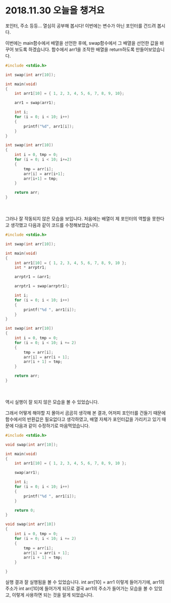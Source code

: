 # 2018.11.30 오늘을 챙겨요
포인터, 주소 등등... 열심히 공부해 봅시다! 이번에는 변수가 아닌 포인터를 건드려 봅시다.


이번에는 main함수에서 배열을 선언한 후에, swap함수에서 그 배열을 선언한 값을 바꾸어 보도록 하겠습니다.
함수에서 arr1을 조작한 배열을 return하도록 만들어보았습니다.
```C
#include <stdio.h>

int swap(int arr[10]);

int main(void)
{
	int arr1[10] = { 1, 2, 3, 4, 5, 6, 7, 8, 9, 10};

	arr1 = swap(arr1);

	int i;
	for (i = 0; i < 10; i++)
	{
		printf("%d", arr1[i]);
	}
}

int swap(int arr[10])
{
	int i = 0, tmp = 0;
	for (i = 0; i < 10; i+=2)
	{
		tmp = arr[i];
		arr[i] = arr[i+1];
		arr[i+1] = tmp;
	}

	return arr;
}
```
<br><br>
그러나 잘 작동되지 않은 모습을 보입니다. 처음에는 배열이 제 포인터의 역할을 못한다고 생각했고 다음과 같이 코드를 수정해보았습니다.

```C
#include <stdio.h>

int swap(int arr[10]);

int main(void)
{
	int arr1[10] = { 1, 2, 3, 4, 5, 6, 7, 8, 9, 10 };
	int * arrptr1;

	arrptr1 = &arr1;

	arrptr1 = swap(arrptr1);

	int i;
	for (i = 0; i < 10; i++)
	{
		printf("%d ", arr1[i]);
	}
}

int swap(int arr[10])
{
	int i = 0, tmp = 0;
	for (i = 0; i < 10; i += 2)
	{
		tmp = arr[i];
		arr[i] = arr[i + 1];
		arr[i + 1] = tmp;
	}

	return arr;
}
```
<br><br>
역시 실행이 잘 되지 않은 모습을 볼 수 있었습니다.

그래서 어떻게 해야할 지 몰아서 곰곰히 생각해 본 결과, 어저피 포인터를 건들기 때문에 함수에서의 반환값은 필요없다고 생각하였고, 배열 자체가 포인터값을 가리키고 있기 때문에 다음과 같이 수정하기로 마음먹었습니다.
```C
#include <stdio.h>

void swap(int arr[10]);

int main(void)
{
	int arr1[10] = { 1, 2, 3, 4, 5, 6, 7, 8, 9, 10 };

	swap(arr1);

	int i;
	for (i = 0; i < 10; i++)
	{
		printf("%d ", arr1[i]);
	}

	return 0;
}

void swap(int arr[10])
{
	int i = 0, tmp = 0;
	for (i = 0; i < 10; i += 2)
	{
		tmp = arr[i];
		arr[i] = arr[i + 1];
		arr[i + 1] = tmp;
	}

}
```
실행 결과 잘 실행됨을 볼 수 있었습니다. int arr[10] = arr1 이렇게 들어가기에, arr1의 주소가 int arr[10]에 들어가게 되므로 결국 arr1의 주소가 들어가는 모습을 볼 수 있었고, 이렇게 사용하면 되는 것을 알게 되었습니다.
